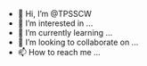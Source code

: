 - 👋 Hi, I’m @TPSSCW
- 👀 I’m interested in ...
- 🌱 I’m currently learning ...
- 💞️ I’m looking to collaborate on ...
- 📫 How to reach me ...

<!---
TPSSCW/TPSSCW is a ✨ special ✨ repository because its `README.md` (this file) appears on your GitHub profile.
You can click the Preview link to take a look at your changes.
--->
